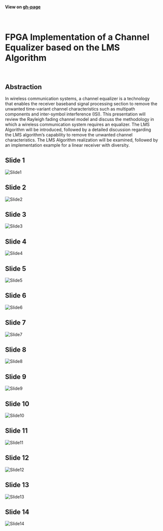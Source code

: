 #### View on [gh-page](http://odelayio.github.io/FPGA-Channel-Equalizer/)
<br>

# FPGA Implementation of a Channel Equalizer based on the LMS Algorithm
<br>

   
## Abstraction
In wireless communication systems, a channel equalizer is a technology that enables the receiver baseband signal processing section to remove the unwanted time-variant channel characteristics such as multipath components and inter-symbol interference (ISI).  This presentation will review the Rayleigh fading channel model and discuss the methodology in which a wireless communication system requires an equalizer.  The LMS Algorithm will be introduced, followed by a detailed discussion regarding the LMS algorithm’s capability to remove the unwanted channel characteristics.  The LMS Algorithm realization will be examined, followed by an implementation example for a linear receiver with diversity. 



## Slide 1
![Slide1](http://odelayio.github.io/FPGA-Channel-Equalizer/images/Slide1.PNG)


## Slide 2
![Slide2](http://odelayio.github.io/FPGA-Channel-Equalizer/images/Slide2.PNG)


## Slide 3
![Slide3](http://odelayio.github.io/FPGA-Channel-Equalizer/images/Slide3.PNG)


## Slide 4
![Slide4](http://odelayio.github.io/FPGA-Channel-Equalizer/images/Slide4.PNG)


## Slide 5
![Slide5](http://odelayio.github.io/FPGA-Channel-Equalizer/images/Slide5.PNG)


## Slide 6
![Slide6](http://odelayio.github.io/FPGA-Channel-Equalizer/images/Slide6.PNG)


## Slide 7
![Slide7](http://odelayio.github.io/FPGA-Channel-Equalizer/images/Slide7.PNG)


## Slide 8
![Slide8](http://odelayio.github.io/FPGA-Channel-Equalizer/images/Slide8.PNG)


## Slide 9
![Slide9](http://odelayio.github.io/FPGA-Channel-Equalizer/images/Slide9.PNG)


## Slide 10
![Slide10](http://odelayio.github.io/FPGA-Channel-Equalizer/images/Slide10.PNG)


## Slide 11
![Slide11](http://odelayio.github.io/FPGA-Channel-Equalizer/images/Slide11.PNG)


## Slide 12
![Slide12](http://odelayio.github.io/FPGA-Channel-Equalizer/images/Slide12.PNG)


## Slide 13
![Slide13](http://odelayio.github.io/FPGA-Channel-Equalizer/images/Slide13.PNG)


## Slide 14
![Slide14](http://odelayio.github.io/FPGA-Channel-Equalizer/images/Slide14.PNG)
